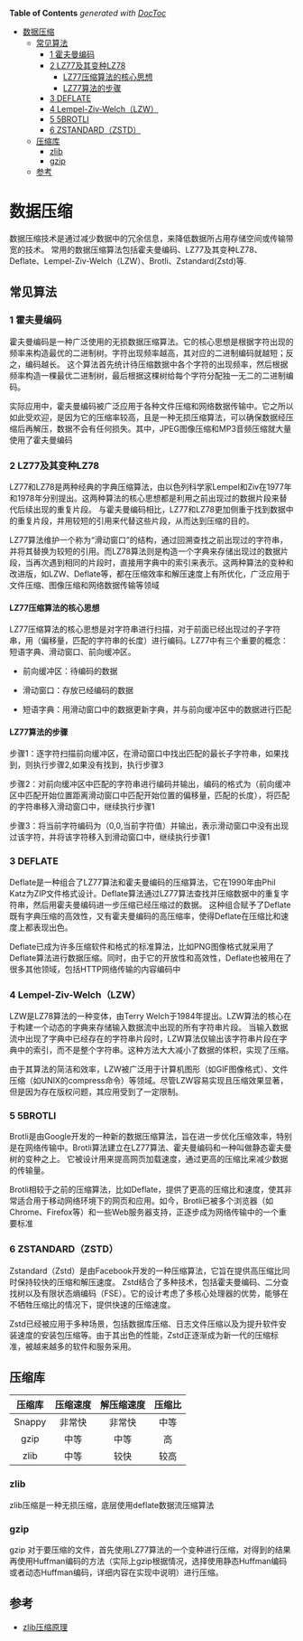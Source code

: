 <!-- START doctoc generated TOC please keep comment here to allow auto update -->
<!-- DON'T EDIT THIS SECTION, INSTEAD RE-RUN doctoc TO UPDATE -->
**Table of Contents**  *generated with [DocToc](https://github.com/thlorenz/doctoc)*

- [数据压缩](#%E6%95%B0%E6%8D%AE%E5%8E%8B%E7%BC%A9)
  - [常见算法](#%E5%B8%B8%E8%A7%81%E7%AE%97%E6%B3%95)
    - [1 霍夫曼编码](#1-%E9%9C%8D%E5%A4%AB%E6%9B%BC%E7%BC%96%E7%A0%81)
    - [2 LZ77及其变种LZ78](#2-lz77%E5%8F%8A%E5%85%B6%E5%8F%98%E7%A7%8Dlz78)
      - [LZ77压缩算法的核心思想](#lz77%E5%8E%8B%E7%BC%A9%E7%AE%97%E6%B3%95%E7%9A%84%E6%A0%B8%E5%BF%83%E6%80%9D%E6%83%B3)
      - [LZ77算法的步骤](#lz77%E7%AE%97%E6%B3%95%E7%9A%84%E6%AD%A5%E9%AA%A4)
    - [3 DEFLATE](#3-deflate)
    - [4 Lempel-Ziv-Welch（LZW）](#4-lempel-ziv-welchlzw)
    - [5 5BROTLI](#5-5brotli)
    - [6 ZSTANDARD（ZSTD）](#6-zstandardzstd)
  - [压缩库](#%E5%8E%8B%E7%BC%A9%E5%BA%93)
    - [zlib](#zlib)
    - [gzip](#gzip)
  - [参考](#%E5%8F%82%E8%80%83)

<!-- END doctoc generated TOC please keep comment here to allow auto update -->

# 数据压缩


数据压缩技术是通过减少数据中的冗余信息，来降低数据所占用存储空间或传输带宽的技术。
常用的数据压缩算法包括霍夫曼编码、LZ77及其变种LZ78、Deflate、Lempel-Ziv-Welch（LZW）、Brotli、Zstandard(Zstd)等.

## 常见算法

### 1 霍夫曼编码
霍夫曼编码是一种广泛使用的无损数据压缩算法。它的核心思想是根据字符出现的频率来构造最优的二进制树。字符出现频率越高，其对应的二进制编码就越短；反之，编码越长。 
这个算法首先统计待压缩数据中各个字符的出现频率，然后根据频率构造一棵最优二进制树，最后根据这棵树给每个字符分配独一无二的二进制编码。

实际应用中，霍夫曼编码被广泛应用于各种文件压缩和网络数据传输中。它之所以如此受欢迎，是因为它的压缩率较高，且是一种无损压缩算法，可以确保数据经压缩后再解压，数据不会有任何损失。其中，JPEG图像压缩和MP3音频压缩就大量使用了霍夫曼编码


### 2 LZ77及其变种LZ78
LZ77和LZ78是两种经典的字典压缩算法，由以色列科学家Lempel和Ziv在1977年和1978年分别提出。这两种算法的核心思想都是利用之前出现过的数据片段来替代后续出现的重复片段。 与霍夫曼编码相比，LZ77和LZ78更加侧重于找到数据中的重复片段，并用较短的引用来代替这些片段，从而达到压缩的目的。

LZ77算法维护一个称为“滑动窗口”的结构，通过回溯查找之前出现过的字符串，并将其替换为较短的引用。而LZ78算法则是构造一个字典来存储出现过的数据片段，当再次遇到相同的片段时，直接用字典中的索引来表示。这两种算法的变种和改进版，如LZW、Deflate等，都在压缩效率和解压速度上有所优化，广泛应用于文件压缩、图像压缩和网络数据传输等领域


#### LZ77压缩算法的核心思想

LZ77压缩算法的核心思想是对字符串进行扫描，对于前面已经出现过的子字符串，用（偏移量，匹配的字符串的长度）进行编码。LZ77中有三个重要的概念：短语字典、滑动窗口、前向缓冲区。

- 前向缓冲区：待编码的数据

- 滑动窗口：存放已经编码的数据

- 短语字典：用滑动窗口中的数据更新字典，并与前向缓冲区中的数据进行匹配


#### LZ77算法的步骤 
步骤1：逐字符扫描前向缓冲区，在滑动窗口中找出匹配的最长子字符串，如果找到，则执行步骤2,如果没有找到，执行步骤3

步骤2：对前向缓冲区中匹配的字符串进行编码并输出，编码的格式为（前向缓冲区中匹配开始位置距离滑动窗口中匹配开始位置的偏移量，匹配的长度），将匹配的字符串移入滑动窗口中，继续执行步骤1

步骤3：将当前字符编码为（0,0,当前字符值）并输出，表示滑动窗口中没有出现过该字符，并将该字符移入到滑动窗口中，继续执行步骤1



### 3 DEFLATE
Deflate是一种组合了LZ77算法和霍夫曼编码的压缩算法，它在1990年由Phil Katz为ZIP文件格式设计。Deflate算法通过LZ77算法查找并压缩数据中的重复字符串，然后用霍夫曼编码进一步压缩已经压缩过的数据。 这种组合赋予了Deflate既有字典压缩的高效性，又有霍夫曼编码的高压缩率，使得Deflate在压缩比和速度上都表现出色。

Deflate已成为许多压缩软件和格式的标准算法，比如PNG图像格式就采用了Deflate算法进行数据压缩。同时，由于它的开放性和高效性，Deflate也被用在了很多其他领域，包括HTTP网络传输的内容编码中


### 4 Lempel-Ziv-Welch（LZW）
LZW是LZ78算法的一种变体，由Terry Welch于1984年提出。LZW算法的核心在于构建一个动态的字典来存储输入数据流中出现的所有字符串片段。 当输入数据流中出现了字典中已经存在的字符串片段时，LZW算法仅输出该字符串片段在字典中的索引，而不是整个字符串。这种方法大大减小了数据的体积，实现了压缩。

由于其算法的简洁和效率，LZW被广泛用于计算机图形（如GIF图像格式）、文件压缩（如UNIX的compress命令）等领域。尽管LZW容易实现且压缩效果显著，但是因为存在版权问题，其应用受到了一定限制。


### 5 5BROTLI
Brotli是由Google开发的一种新的数据压缩算法，旨在进一步优化压缩效率，特别是在网络传输中。Brotli算法建立在LZ77算法、霍夫曼编码和一种叫做静态霍夫曼树的变种之上。 它被设计用来提高网页加载速度，通过更高的压缩比来减少数据的传输量。

Brotli相较于之前的压缩算法，比如Deflate，提供了更高的压缩比和速度，使其非常适合用于移动网络环境下的网页和应用。如今，Brotli已被多个浏览器（如Chrome、Firefox等）和一些Web服务器支持，正逐步成为网络传输中的一个重要标准


### 6 ZSTANDARD（ZSTD）
Zstandard（Zstd）是由Facebook开发的一种压缩算法，它旨在提供高压缩比同时保持较快的压缩和解压速度。 Zstd结合了多种技术，包括霍夫曼编码、二分查找树以及有限状态熵编码（FSE）。它的设计考虑了多核心处理器的优势，能够在不牺牲压缩比的情况下，提供快速的压缩速度。

Zstd已经被应用于多种场景，包括数据库压缩、日志文件压缩以及为提升软件安装速度的安装包压缩等。由于其出色的性能，Zstd正逐渐成为新一代的压缩标准，被越来越多的软件和服务采用。


## 压缩库

|  压缩库  |压缩速度 | 解压缩速度 |压缩比 |
|:--:| :--: | :--: |:--:|
| Snappy | 非常快 | 非常快 | 中等 |
| gzip | 中等| 中等 | 高  |
| zlib | 中等| 较快 |  较高  |


### zlib

zlib压缩是一种无损压缩，底层使用deflate数据流压缩算法


### gzip

gzip 对于要压缩的文件，首先使用LZ77算法的一个变种进行压缩，对得到的结果再使用Huffman编码的方法（实际上gzip根据情况，选择使用静态Huffman编码或者动态Huffman编码，详细内容在实现中说明）进行压缩。

## 参考

- [zlib压缩原理](https://blog.csdn.net/dovakejin/article/details/129096962)




